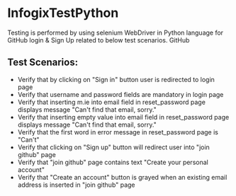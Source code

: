 # InfogixTestPython
Testing is performed by using selenium WebDriver in Python language for GitHub login & Sign Up related to below test scenarios. GitHub

## Test Scenarios:
* Verify that by clicking on "Sign in" button user is redirected to login page
* Verify that username and password fields are mandatory in login page
* Verify that inserting m.ie into email field in reset_password page displays message "Can't find that email, sorry."
* Verify that inserting empty value into email field in reset_password page displays message "Can't find that email, sorry."
* Verify that the first word in error message in reset_password page is "Can't"
* Verify that clicking on "Sign up" button will redirect user into "join github" page
* Verify that "join github" page contains text "Create your personal account"
* Verify that "Create an account" button is grayed when an existing email address is inserted in "join github" page
